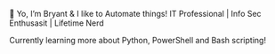 👋 Yo, I’m Bryant & I like to Automate things!
IT Professional | Info Sec Enthusasit | Lifetime Nerd

Currently learning more about Python, PowerShell and Bash scripting!

<!---
awfullyavg/awfullyavg is a ✨ special ✨ repository because its `README.md` (this file) appears on your GitHub profile.
You can click the Preview link to take a look at your changes.
--->

